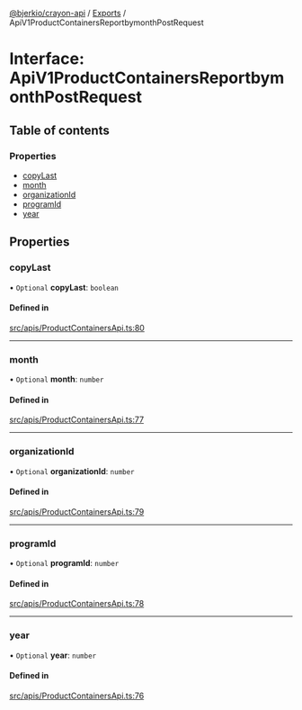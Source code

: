 [@bjerkio/crayon-api](../README.md) / [Exports](../modules.md) / ApiV1ProductContainersReportbymonthPostRequest

# Interface: ApiV1ProductContainersReportbymonthPostRequest

## Table of contents

### Properties

- [copyLast](ApiV1ProductContainersReportbymonthPostRequest.md#copylast)
- [month](ApiV1ProductContainersReportbymonthPostRequest.md#month)
- [organizationId](ApiV1ProductContainersReportbymonthPostRequest.md#organizationid)
- [programId](ApiV1ProductContainersReportbymonthPostRequest.md#programid)
- [year](ApiV1ProductContainersReportbymonthPostRequest.md#year)

## Properties

### copyLast

• `Optional` **copyLast**: `boolean`

#### Defined in

[src/apis/ProductContainersApi.ts:80](https://github.com/bjerkio/crayon-api-js/blob/22cd66d/src/apis/ProductContainersApi.ts#L80)

___

### month

• `Optional` **month**: `number`

#### Defined in

[src/apis/ProductContainersApi.ts:77](https://github.com/bjerkio/crayon-api-js/blob/22cd66d/src/apis/ProductContainersApi.ts#L77)

___

### organizationId

• `Optional` **organizationId**: `number`

#### Defined in

[src/apis/ProductContainersApi.ts:79](https://github.com/bjerkio/crayon-api-js/blob/22cd66d/src/apis/ProductContainersApi.ts#L79)

___

### programId

• `Optional` **programId**: `number`

#### Defined in

[src/apis/ProductContainersApi.ts:78](https://github.com/bjerkio/crayon-api-js/blob/22cd66d/src/apis/ProductContainersApi.ts#L78)

___

### year

• `Optional` **year**: `number`

#### Defined in

[src/apis/ProductContainersApi.ts:76](https://github.com/bjerkio/crayon-api-js/blob/22cd66d/src/apis/ProductContainersApi.ts#L76)

